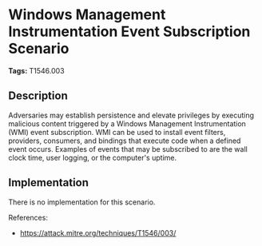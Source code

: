 # Windows Management Instrumentation Event Subscription Scenario

**Tags:** T1546.003

## Description

Adversaries may establish persistence and elevate privileges by executing malicious content triggered by a Windows Management Instrumentation (WMI) event subscription. WMI can be used to install event filters, providers, consumers, and bindings that execute code when a defined event occurs. Examples of events that may be subscribed to are the wall clock time, user logging, or the computer's uptime.

## Implementation

There is no implementation for this scenario.

References:

- https://attack.mitre.org/techniques/T1546/003/
